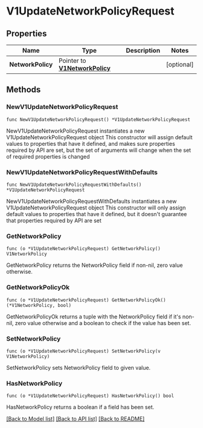 # V1UpdateNetworkPolicyRequest

## Properties

Name | Type | Description | Notes
------------ | ------------- | ------------- | -------------
**NetworkPolicy** | Pointer to [**V1NetworkPolicy**](v1NetworkPolicy.md) |  | [optional] 

## Methods

### NewV1UpdateNetworkPolicyRequest

`func NewV1UpdateNetworkPolicyRequest() *V1UpdateNetworkPolicyRequest`

NewV1UpdateNetworkPolicyRequest instantiates a new V1UpdateNetworkPolicyRequest object
This constructor will assign default values to properties that have it defined,
and makes sure properties required by API are set, but the set of arguments
will change when the set of required properties is changed

### NewV1UpdateNetworkPolicyRequestWithDefaults

`func NewV1UpdateNetworkPolicyRequestWithDefaults() *V1UpdateNetworkPolicyRequest`

NewV1UpdateNetworkPolicyRequestWithDefaults instantiates a new V1UpdateNetworkPolicyRequest object
This constructor will only assign default values to properties that have it defined,
but it doesn't guarantee that properties required by API are set

### GetNetworkPolicy

`func (o *V1UpdateNetworkPolicyRequest) GetNetworkPolicy() V1NetworkPolicy`

GetNetworkPolicy returns the NetworkPolicy field if non-nil, zero value otherwise.

### GetNetworkPolicyOk

`func (o *V1UpdateNetworkPolicyRequest) GetNetworkPolicyOk() (*V1NetworkPolicy, bool)`

GetNetworkPolicyOk returns a tuple with the NetworkPolicy field if it's non-nil, zero value otherwise
and a boolean to check if the value has been set.

### SetNetworkPolicy

`func (o *V1UpdateNetworkPolicyRequest) SetNetworkPolicy(v V1NetworkPolicy)`

SetNetworkPolicy sets NetworkPolicy field to given value.

### HasNetworkPolicy

`func (o *V1UpdateNetworkPolicyRequest) HasNetworkPolicy() bool`

HasNetworkPolicy returns a boolean if a field has been set.


[[Back to Model list]](../README.md#documentation-for-models) [[Back to API list]](../README.md#documentation-for-api-endpoints) [[Back to README]](../README.md)


